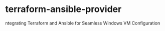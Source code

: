 # terraform-ansible-provider
ntegrating Terraform and Ansible for Seamless Windows VM Configuration

